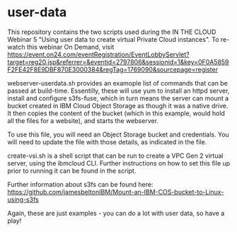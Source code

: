 # user-data
This repository contains the two scripts used during the IN THE CLOUD Webinar 5 "Using user data to create virtual Private Cloud instances".
To re-watch this webinar On Demand, visit https://event.on24.com/eventRegistration/EventLobbyServlet?target=reg20.jsp&referrer=&eventid=2797806&sessionid=1&key=0F0A5859F2FE42F8E9DBF870E3000384&regTag=1769090&sourcepage=register

webserver-userdata.sh provides an examople list of commands that can be passed at build-time. Essentilly, these will use yum to install an httpd server, install and configure s3fs-fuse, which in turn means the server can mount a bucket created in IBM Cloud Object Storage as though it was a native drive. It then copies the content of the bucket (which in this example, would hold all the files for a website), and starts the webserver.

To use this file, you will need an Object Storage bucket and credentials. You will need to update the file with those details, as indicated in the file. 

create-vsi.sh is a shell script that can be run to create a VPC Gen 2 virtual server, using the ibmcloud CLI. Further instructions on how to set this file up prior to running it can be found in the script. 

Further information about s3fs can be found here: https://github.com/jamesbeltonIBM/Mount-an-IBM-COS-bucket-to-Linux-using-s3fs

Again, these are just examples - you can do a lot with user data, so have a play!
